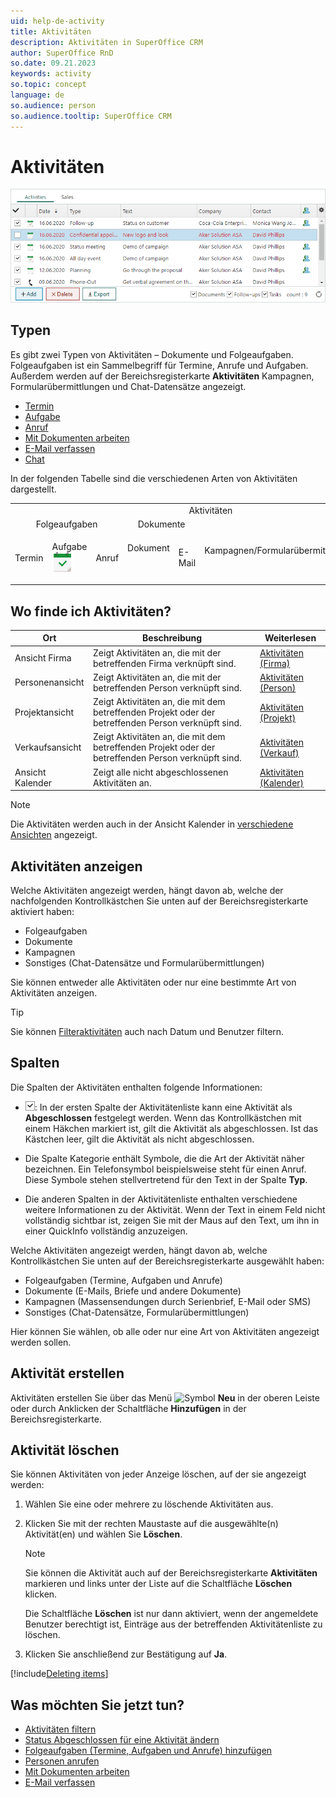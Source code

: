 ```yaml
---
uid: help-de-activity
title: Aktivitäten
description: Aktivitäten in SuperOffice CRM
author: SuperOffice RnD
so.date: 09.21.2023
keywords: activity
so.topic: concept
language: de
so.audience: person
so.audience.tooltip: SuperOffice CRM
---
```


# Aktivitäten

![Aktivitäten in SuperOffice CRM -screenshot][img3]

## Typen

Es gibt zwei Typen von Aktivitäten – Dokumente und Folgeaufgaben. Folgeaufgaben ist ein Sammelbegriff für Termine, Anrufe und Aufgaben. Außerdem werden auf der Bereichsregisterkarte **Aktivitäten** Kampagnen, Formularübermittlungen und Chat-Datensätze angezeigt.

* [Termin][1]
* [Aufgabe][2]
* [Anruf][3]
* [Mit Dokumenten arbeiten][4]
* [E-Mail verfassen][5]
* [Chat][12]

In der folgenden Tabelle sind die verschiedenen Arten von Aktivitäten dargestellt.

<!-- markdownlint-disable MD041 MD033 -->
<table>
<col />
<col />
<col />
<col />
<col />
<col />
<col />
<tr>
<td colspan="7" style="text-align: center;">Aktivitäten</td>
</tr>
<tr>
<td colspan="3" style="text-align: center;">Folgeaufgaben</td>
<td colspan="2" style="text-align: center;">Dokumente</td>
<td rowspan="2" style="text-align: center;">Kampagnen/Formularübermittlungen<img src="../../../../common/icons/marketing-h32.png" alt="" /><img src="../../../../common/icons/singlecolour/webform-h32.png" alt="" /></td>
<td rowspan="2" style="text-align: center;">Chat-Sitzungen<img src="../../../../common/icons/chat-h32.png" alt="" ></td>
</tr>
<tr>
<td><p>Termin<img src="../../../../common/icons/appointment-h32.png" alt="" /></td>
<td><p>Aufgabe<img src="../../../../common/icons/appointment-task-h32.png" alt="" /></td>
<td><p>Anruf<img src="../../../../common/icons/phone-h32.png" alt="" /></td>
<td><p>Dokument<p><img src="../../../../common/icons/document-h32.png" alt="" /></td>
<td><p>E-Mail<img src="../../../../common/icons/nav-inbox-h32.png" alt="" /></td>
<td style="text-align: center;">Kampagnen/Formularübermittlungen<img src="../../../../common/icons/marketing.png" alt="" /><img src="../../../../common/icons/singlecolour/webform.png" alt="" /></td>
<td style="text-align: center;">Chat-Sitzungen<img src="../../../../common/icons/chat.png" alt="" ></td>
</tr>
<tr>
</tr>
</table>
<!-- markdownlint-restore -->

## Wo finde ich Aktivitäten?

| Ort | Beschreibung | Weiterlesen |
|---|---|---|
| Ansicht Firma | Zeigt Aktivitäten an, die mit der betreffenden Firma verknüpft sind. | [Aktivitäten (Firma)][13] |
| Personenansicht | Zeigt Aktivitäten an, die mit der betreffenden Person verknüpft sind. | [Aktivitäten (Person)][14] |
| Projektansicht | Zeigt Aktivitäten an, die mit dem betreffenden Projekt oder der betreffenden Person verknüpft sind. | [Aktivitäten (Projekt)][15] |
| Verkaufsansicht | Zeigt Aktivitäten an, die mit dem betreffenden Projekt oder der betreffenden Person verknüpft sind. | [Aktivitäten (Verkauf)][16] |
| Ansicht Kalender | Zeigt alle nicht abgeschlossenen Aktivitäten an. | [Aktivitäten (Kalender)][6] |

> [!NOTE]
> Die Aktivitäten werden auch in der Ansicht Kalender in [verschiedene Ansichten][7] angezeigt.

## <a id="view" />Aktivitäten anzeigen

Welche Aktivitäten angezeigt werden, hängt davon ab, welche der nachfolgenden Kontrollkästchen Sie unten auf der Bereichsregisterkarte aktiviert haben:

* Folgeaufgaben
* Dokumente
* Kampagnen
* Sonstiges (Chat-Datensätze und Formularübermittlungen)

Sie können entweder alle Aktivitäten oder nur eine bestimmte Art von Aktivitäten anzeigen.

> [!TIP]
> Sie können [Filteraktivitäten][17] auch nach Datum und Benutzer filtern.

## Spalten

Die Spalten der Aktivitäten enthalten folgende Informationen:

* ![Symbol][img1]: In der ersten Spalte der Aktivitätenliste kann eine Aktivität als **Abgeschlossen** festgelegt werden. Wenn das Kontrollkästchen mit einem Häkchen markiert ist, gilt die Aktivität als abgeschlossen. Ist das Kästchen leer, gilt die Aktivität als nicht abgeschlossen.

* Die Spalte Kategorie enthält Symbole, die die Art der Aktivität näher bezeichnen. Ein Telefonsymbol beispielsweise steht für einen Anruf. Diese Symbole stehen stellvertretend für den Text in der Spalte **Typ**.

* Die anderen Spalten in der Aktivitätenliste enthalten verschiedene weitere Informationen zu der Aktivität. Wenn der Text in einem Feld nicht vollständig sichtbar ist, zeigen Sie mit der Maus auf den Text, um ihn in einer QuickInfo vollständig anzuzeigen.

Welche Aktivitäten angezeigt werden, hängt davon ab, welche Kontrollkästchen Sie unten auf der Bereichsregisterkarte ausgewählt haben:

* Folgeaufgaben (Termine, Aufgaben und Anrufe)
* Dokumente (E-Mails, Briefe und andere Dokumente)
* Kampagnen (Massensendungen durch Serienbrief, E-Mail oder SMS)
* Sonstiges (Chat-Datensätze, Formularübermittlungen)

Hier können Sie wählen, ob alle oder nur eine Art von Aktivitäten angezeigt werden sollen.

## Aktivität erstellen

Aktivitäten erstellen Sie über das Menü ![Symbol][img2] **Neu** in der oberen Leiste oder durch Anklicken der Schaltfläche **Hinzufügen** in der Bereichsregisterkarte.

## <a id="delete" />Aktivität löschen

Sie können Aktivitäten von jeder Anzeige löschen, auf der sie angezeigt werden:

1. Wählen Sie eine oder mehrere zu löschende Aktivitäten aus.

2. Klicken Sie mit der rechten Maustaste auf die ausgewählte(n) Aktivität(en) und wählen Sie **Löschen**.

    > [!NOTE]
    > Sie können die Aktivität auch auf der Bereichsregisterkarte **Aktivitäten** markieren und links unter der Liste auf die Schaltfläche **Löschen** klicken.
    >
    > Die Schaltfläche **Löschen** ist nur dann aktiviert, wenn der angemeldete Benutzer berechtigt ist, Einträge aus der betreffenden Aktivitätenliste zu löschen.

3. Klicken Sie anschließend zur Bestätigung auf **Ja**.

[!include[Deleting items](../includes/tip-deletion.md)]

## Was möchten Sie jetzt tun?

* [Aktivitäten filtern][17]
* [Status Abgeschlossen für eine Aktivität ändern][10]
* [Folgeaufgaben (Termine, Aufgaben und Anrufe) hinzufügen][8]
* [Personen anrufen][11]
* [Mit Dokumenten arbeiten][4]
* [E-Mail verfassen][5]

<!-- Referenced links -->
[1]: ../../diary/learn/appointment.md
[2]: ../../diary/learn/task.md
[3]: ../../diary/learn/phone-call/index.md
[4]: ../../document/learn/index.md
[5]: ../../email/learn/compose.md
[6]: ../../diary/learn/screen/activities-tab.md
[7]: ../../diary/learn/screen/index.md
[8]: ../../diary/learn/create-follow-up.md
[10]: ../../diary/learn/change-completed-status.md
[11]: ../../contact/learn/dial.md
[12]: ../../chat/learn/index.md
[13]: ../../company/learn/screen/activities-tab.md
[14]: ../../contact/learn/screen/activities-tab.md
[15]: ../../project/learn/screen/activities-project.md
[16]: ../../sale/learn/screen/activities-sale.md
[17]: ../section-tabs/filter.md

<!-- Referenced images -->
[img1]: ../../../media/icons/check.png
[img2]: ../../../../common/icons/plus-black.png
[img3]: ../../../media/loc/en/diary/activities-detail.png
